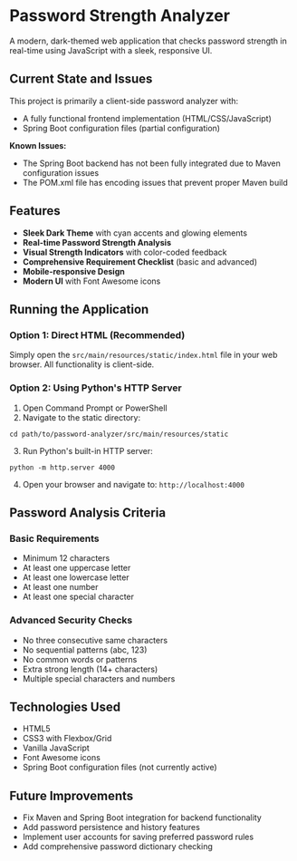 # Password Strength Analyzer

A modern, dark-themed web application that checks password strength in real-time using JavaScript with a sleek, responsive UI.

## Current State and Issues

This project is primarily a client-side password analyzer with:
- A fully functional frontend implementation (HTML/CSS/JavaScript)
- Spring Boot configuration files (partial configuration)

**Known Issues:**
- The Spring Boot backend has not been fully integrated due to Maven configuration issues
- The POM.xml file has encoding issues that prevent proper Maven build

## Features

* **Sleek Dark Theme** with cyan accents and glowing elements
* **Real-time Password Strength Analysis**
* **Visual Strength Indicators** with color-coded feedback
* **Comprehensive Requirement Checklist** (basic and advanced)
* **Mobile-responsive Design**
* **Modern UI** with Font Awesome icons

## Running the Application

### Option 1: Direct HTML (Recommended)

Simply open the `src/main/resources/static/index.html` file in your web browser. All functionality is client-side.

### Option 2: Using Python's HTTP Server

1. Open Command Prompt or PowerShell
2. Navigate to the static directory:  
```  
cd path/to/password-analyzer/src/main/resources/static  
```
3. Run Python's built-in HTTP server:  
```  
python -m http.server 4000  
```
4. Open your browser and navigate to: `http://localhost:4000`

## Password Analysis Criteria

### Basic Requirements
* Minimum 12 characters
* At least one uppercase letter
* At least one lowercase letter
* At least one number
* At least one special character

### Advanced Security Checks
* No three consecutive same characters
* No sequential patterns (abc, 123)
* No common words or patterns
* Extra strong length (14+ characters)
* Multiple special characters and numbers

## Technologies Used
* HTML5
* CSS3 with Flexbox/Grid
* Vanilla JavaScript
* Font Awesome icons
* Spring Boot configuration files (not currently active)

## Future Improvements

* Fix Maven and Spring Boot integration for backend functionality
* Add password persistence and history features
* Implement user accounts for saving preferred password rules
* Add comprehensive password dictionary checking 